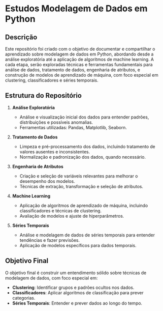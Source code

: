 # Estudos Modelagem de Dados em Python

## Descrição
Este repositório foi criado com o objetivo de documentar e compartilhar o aprendizado sobre modelagem de dados em Python, abordando desde a análise exploratória até a aplicação de algoritmos de machine learning. A cada etapa, serão exploradas técnicas e ferramentas fundamentais para análise de dados, tratamento de dados, engenharia de atributos, e construção de modelos de aprendizado de máquina, com foco especial em clustering, classificadores e séries temporais.

## Estrutura do Repositório

1. **Análise Exploratória**  
   - Análise e visualização inicial dos dados para entender padrões, distribuições e possíveis anomalias.
   - Ferramentas utilizadas: Pandas, Matplotlib, Seaborn.

2. **Tratamento de Dados**  
   - Limpeza e pré-processamento dos dados, incluindo tratamento de valores ausentes e inconsistentes.
   - Normalização e padronização dos dados, quando necessário.

3. **Engenharia de Atributos**  
   - Criação e seleção de variáveis relevantes para melhorar o desempenho dos modelos.
   - Técnicas de extração, transformação e seleção de atributos.

4. **Machine Learning**  
   - Aplicação de algoritmos de aprendizado de máquina, incluindo classificadores e técnicas de clustering.
   - Avaliação de modelos e ajuste de hiperparâmetros.

5. **Séries Temporais**  
   - Análise e modelagem de dados de séries temporais para entender tendências e fazer previsões.
   - Aplicação de modelos específicos para dados temporais.

## Objetivo Final
O objetivo final é construir um entendimento sólido sobre técnicas de modelagem de dados, com foco especial em:
- **Clustering**: Identificar grupos e padrões ocultos nos dados.
- **Classificadores**: Aplicar algoritmos de classificação para prever categorias.
- **Séries Temporais**: Entender e prever dados ao longo do tempo.

